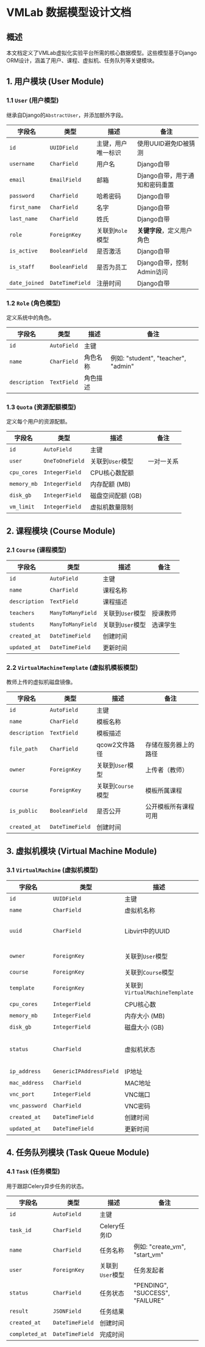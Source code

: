 # VMLab 数据模型设计文档

## 概述

本文档定义了VMLab虚拟化实验平台所需的核心数据模型。这些模型基于Django ORM设计，涵盖了用户、课程、虚拟机、任务队列等关键模块。

## 1. 用户模块 (User Module)

### 1.1 `User` (用户模型)
继承自Django的`AbstractUser`，并添加额外字段。

| 字段名 | 类型 | 描述 | 备注 |
|---|---|---|---|
| `id` | `UUIDField` | 主键，用户唯一标识 | 使用UUID避免ID被猜测 |
| `username` | `CharField` | 用户名 | Django自带 |
| `email` | `EmailField` | 邮箱 | Django自带，用于通知和密码重置 |
| `password` | `CharField` | 哈希密码 | Django自带 |
| `first_name` | `CharField` | 名字 | Django自带 |
| `last_name` | `CharField` | 姓氏 | Django自带 |
| `role` | `ForeignKey` | 关联到`Role`模型 | **关键字段**，定义用户角色 |
| `is_active` | `BooleanField` | 是否激活 | Django自带 |
| `is_staff` | `BooleanField` | 是否为员工 | Django自带，控制Admin访问 |
| `date_joined` | `DateTimeField` | 注册时间 | Django自带 |

### 1.2 `Role` (角色模型)
定义系统中的角色。

| 字段名 | 类型 | 描述 | 备注 |
|---|---|---|---|
| `id` | `AutoField` | 主键 | |
| `name` | `CharField` | 角色名称 | 例如: "student", "teacher", "admin" |
| `description` | `TextField` | 角色描述 | |

### 1.3 `Quota` (资源配额模型)
定义每个用户的资源配额。

| 字段名 | 类型 | 描述 | 备注 |
|---|---|---|---|
| `id` | `AutoField` | 主键 | |
| `user` | `OneToOneField` | 关联到`User`模型 | 一对一关系 |
| `cpu_cores` | `IntegerField` | CPU核心数配额 | |
| `memory_mb` | `IntegerField` | 内存配额 (MB) | |
| `disk_gb` | `IntegerField` | 磁盘空间配额 (GB) | |
| `vm_limit` | `IntegerField` | 虚拟机数量限制 | |

## 2. 课程模块 (Course Module)

### 2.1 `Course` (课程模型)

| 字段名 | 类型 | 描述 | 备注 |
|---|---|---|---|
| `id` | `AutoField` | 主键 | |
| `name` | `CharField` | 课程名称 | |
| `description` | `TextField` | 课程描述 | |
| `teachers` | `ManyToManyField` | 关联到`User`模型 | 授课教师 |
| `students` | `ManyToManyField` | 关联到`User`模型 | 选课学生 |
| `created_at` | `DateTimeField` | 创建时间 | |
| `updated_at` | `DateTimeField` | 更新时间 | |

### 2.2 `VirtualMachineTemplate` (虚拟机模板模型)
教师上传的虚拟机磁盘镜像。

| 字段名 | 类型 | 描述 | 备注 |
|---|---|---|---|
| `id` | `AutoField` | 主键 | |
| `name` | `CharField` | 模板名称 | |
| `description` | `TextField` | 模板描述 | |
| `file_path` | `CharField` | qcow2文件路径 | 存储在服务器上的路径 |
| `owner` | `ForeignKey` | 关联到`User`模型 | 上传者（教师） |
| `course` | `ForeignKey` | 关联到`Course`模型 | 模板所属课程 |
| `is_public` | `BooleanField` | 是否公开 | 公开模板所有课程可用 |
| `created_at` | `DateTimeField` | 创建时间 | |

## 3. 虚拟机模块 (Virtual Machine Module)

### 3.1 `VirtualMachine` (虚拟机模型)

| 字段名 | 类型 | 描述 | 备注 |
|---|---|---|---|
| `id` | `UUIDField` | 主键 | |
| `name` | `CharField` | 虚拟机名称 | |
| `uuid` | `CharField` | Libvirt中的UUID | 用于与底层虚拟化层交互 |
| `owner` | `ForeignKey` | 关联到`User`模型 | 虚拟机所有者（学生） |
| `course` | `ForeignKey` | 关联到`Course`模型 | 所属课程 |
| `template` | `ForeignKey` | 关联到`VirtualMachineTemplate` | 创建时使用的模板 |
| `cpu_cores` | `IntegerField` | CPU核心数 | |
| `memory_mb` | `IntegerField` | 内存大小 (MB) | |
| `disk_gb` | `IntegerField` | 磁盘大小 (GB) | |
| `status` | `CharField` | 虚拟机状态 | "running", "stopped", "paused", "error" |
| `ip_address` | `GenericIPAddressField` | IP地址 | |
| `mac_address` | `CharField` | MAC地址 | |
| `vnc_port` | `IntegerField` | VNC端口 | |
| `vnc_password` | `CharField` | VNC密码 | |
| `created_at` | `DateTimeField` | 创建时间 | |
| `updated_at` | `DateTimeField` | 更新时间 | |

## 4. 任务队列模块 (Task Queue Module)

### 4.1 `Task` (任务模型)
用于跟踪Celery异步任务的状态。

| 字段名 | 类型 | 描述 | 备注 |
|---|---|---|---|
| `id` | `AutoField` | 主键 | |
| `task_id` | `CharField` | Celery任务ID | |
| `name` | `CharField` | 任务名称 | 例如: "create_vm", "start_vm" |
| `user` | `ForeignKey` | 关联到`User`模型 | 任务发起者 |
| `status` | `CharField` | 任务状态 | "PENDING", "SUCCESS", "FAILURE" |
| `result` | `JSONField` | 任务结果 | |
| `created_at` | `DateTimeField` | 创建时间 | |
| `completed_at` | `DateTimeField` | 完成时间 | |

